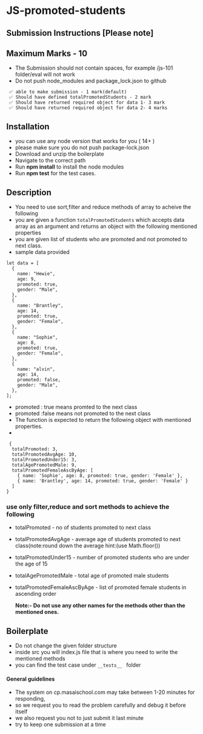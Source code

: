 # JS-promoted-students

## Submission Instructions [Please note]

## Maximum Marks - 10

- The Submission should not contain spaces, for example /js-101 folder/eval will not work
- Do not push node_modules and package_lock.json to github

```
 ✅ able to make submission - 1 mark(default)
 ✅ Should have defined totalPromotedStudents - 2 mark
 ✅ Should have returned required object for data 1- 3 mark
 ✅ Should have returned required object for data 2- 4 marks

```

## Installation

- you can use any node version that works for you ( 14+ )
- please make sure you do not push package-lock.json
- Download and unzip the boilerplate
- Navigate to the correct path
- Run **npm install** to install the node modules
- Run **npm test** for the test cases.

## Description

- You need to use sort,filter and reduce methods of array to acheive the following
- you are given a function `totalPromotedStudents` which accepts data array as an argument and returns an object with the following mentioned properties
- you are given list of students who are promoted and not promoted to next class.
- sample data provided

```
let data = [
  {
    name: "Hewie",
    age: 9,
    promoted: true,
    gender: "Male",
  },
  {
    name: "Brantley",
    age: 14,
    promoted: true,
    gender: "Female",
  },
  {
    name: "Sophie",
    age: 8,
    promoted: true,
    gender: "Female",
  },
  {
    name: "alvin",
    age: 14,
    promoted: false,
    gender: "Male",
  },
];
```
 - promoted : true means promted to the next class
 - promoted :false means not promoted to the next class
- The function is expected to return the following object with mentioned properties.
-

```
 {
  totalPromoted: 3,
  totalPromotedAvgAge: 10,
  totalPromotedUnder15: 3,
  totalAgePromotedMale: 9,
  totalPromotedFemaleAscByAge: [
    { name: 'Sophie', age: 8, promoted: true, gender: 'Female' },
    { name: 'Brantley', age: 14, promoted: true, gender: 'Female' }
  ]
}
```

### use only filter,reduce and sort methods to achieve the following

- totalPromoted - no of students promoted to next class
- totalPromotedAvgAge - average age of students promoted to next class(note:round down the average hint:(use Math.floor())
- totalPromotedUnder15 - number of promoted students who are under the age of 15
- totalAgePromotedMale - total age of promoted male students
- totalPromotedFemaleAscByAge - list of promoted female students in ascending order

  **Note:- Do not use any other names for the methods other than the mentioned ones.**

####

## Boilerplate

- Do not change the given folder structure
- inside src you will index.js file that is where you need to write the mentioned methods
- you can find the test case under `__tests__ ` folder

#### General guidelines

- The system on cp.masaischool.com may take between 1-20 minutes for responding,
- so we request you to read the problem carefully and debug it before itself
- we also request you not to just submit it last minute
- try to keep one submission at a time
